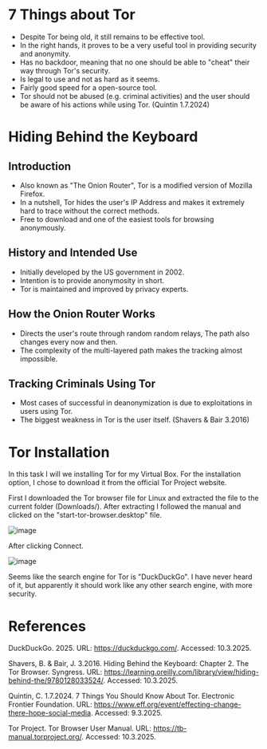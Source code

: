 # 7 Things about Tor
- Despite Tor being old, it still remains to be effective tool.
- In the right hands, it proves to be a very useful tool in providing security and anonymity.
- Has no backdoor, meaning that no one should be able to "cheat" their way through Tor's security.
- Is legal to use and not as hard as it seems.
- Fairly good speed for a open-source tool.
- Tor should not be abused (e.g. criminal activities) and the user should be aware of his actions while using Tor. (Quintin 1.7.2024)


# Hiding Behind the Keyboard
## Introduction
- Also known as "The Onion Router", Tor is a modified version of Mozilla Firefox.
- In a nutshell, Tor hides the user's IP Address and makes it extremely hard to trace without the correct methods.
- Free to download and one of the easiest tools for browsing anonymously.

## History and Intended Use
- Initially developed by the US government in 2002. 
- Intention is to provide anonymosity in short.
- Tor is maintained and improved by privacy experts.

## How the Onion Router Works
- Directs the user's route through random random relays, The path also changes every now and then.
- The complexity of the multi-layered path makes the tracking almost impossible.

## Tracking Criminals Using Tor
- Most cases of successful in deanonymization is due to exploitations in users using Tor.
- The biggest weakness in Tor is the user itself. (Shavers & Bair 3.2016)


# Tor Installation
In this task I will we installing Tor for my Virtual Box.
For the installation option, I chose to download it from the official Tor Project website.

First I downloaded the Tor browser file for Linux and extracted the file to the current folder (Downloads/). After extracting I followed the manual and clicked on the "start-tor-browser.desktop" file.

![image](https://github.com/user-attachments/assets/9c0d871e-584e-4646-b00b-e2e6ad76a618)

After clicking Connect.

![image](https://github.com/user-attachments/assets/6ca0497c-8ba7-4d31-9e65-cefdab898501)

Seems like the search engine for Tor is "DuckDuckGo". I have never heard of it, but apparently it should work like any other search engine, with more security. 




# References
DuckDuckGo. 2025. URL: https://duckduckgo.com/. Accessed: 10.3.2025.

Shavers, B. & Bair, J. 3.2016. Hiding Behind the Keyboard: Chapter 2. The Tor Browser. Syngress. URL: https://learning.oreilly.com/library/view/hiding-behind-the/9780128033524/. Accessed: 10.3.2025. 

Quintin, C. 1.7.2024. 7 Things You Should Know About Tor. Electronic Frontier Foundation. URL: https://www.eff.org/event/effecting-change-there-hope-social-media. Accessed: 9.3.2025.

Tor Project. Tor Browser User Manual. URL: https://tb-manual.torproject.org/. Accessed: 10.3.2025.
